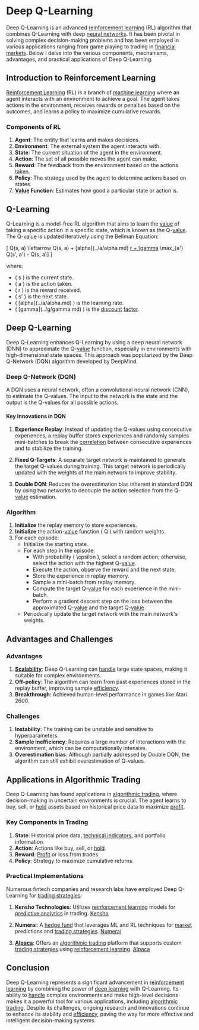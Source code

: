 # Deep Q-Learning

Deep Q-Learning is an advanced [reinforcement learning](../r/reinforcement_learning.md) (RL) algorithm that combines Q-Learning with deep [neural networks](../n/neural_networks_in_trading.md). It has been pivotal in solving complex decision-making problems and has been employed in various applications ranging from game playing to trading in [financial markets](../f/financial_market.md). Below I delve into the various components, mechanisms, advantages, and practical applications of Deep Q-Learning.

## Introduction to Reinforcement Learning

[Reinforcement Learning](../r/reinforcement_learning.md) (RL) is a branch of [machine learning](../m/machine_learning.md) where an agent interacts with an environment to achieve a goal. The agent takes actions in the environment, receives rewards or penalties based on the outcomes, and learns a policy to maximize cumulative rewards.

### Components of RL

1. **Agent**: The entity that learns and makes decisions.
2. **Environment**: The external system the agent interacts with.
3. **State**: The current situation of the agent in the environment.
4. **Action**: The set of all possible moves the agent can make.
5. **Reward**: The feedback from the environment based on the actions taken.
6. **Policy**: The strategy used by the agent to determine actions based on states.
7. **[Value](../v/value.md) Function**: Estimates how good a particular state or action is.

## Q-Learning

Q-Learning is a model-free RL algorithm that aims to learn the [value](../v/value.md) of taking a specific action in a specific state, which is known as the Q-[value](../v/value.md). The Q-[value](../v/value.md) is updated iteratively using the Bellman Equation:

\[ Q(s, a) \leftarrow Q(s, a) + \[alpha](../a/alpha.md) [r + \[gamma](../g/gamma.md) \max_{a'} Q(s', a') - Q(s, a)] \]

where:
- \( s \) is the current state.
- \( a \) is the action taken.
- \( r \) is the reward received.
- \( s' \) is the next state.
- \( \[alpha](../a/alpha.md) \) is the learning rate.
- \( \[gamma](../g/gamma.md) \) is the [discount](../d/discount.md) [factor](../f/factor.md).

## Deep Q-Learning

Deep Q-Learning enhances Q-Learning by using a deep neural network (DNN) to approximate the Q-[value](../v/value.md) function, especially in environments with high-dimensional state spaces. This approach was popularized by the Deep Q-Network (DQN) algorithm developed by DeepMind.

### Deep Q-Network (DQN)

A DQN uses a neural network, often a convolutional neural network (CNN), to estimate the Q-values. The input to the network is the state and the output is the Q-values for all possible actions.

#### Key Innovations in DQN

1. **Experience Replay**: Instead of updating the Q-values using consecutive experiences, a replay buffer stores experiences and randomly samples mini-batches to break the [correlation](../c/correlation.md) between consecutive experiences and to stabilize the training.

2. **Fixed Q-Targets**: A separate target network is maintained to generate the target Q-values during training. This target network is periodically updated with the weights of the main network to improve stability.

3. **Double DQN**: Reduces the overestimation bias inherent in standard DQN by using two networks to decouple the action selection from the Q-[value](../v/value.md) estimation.

### Algorithm

1. **Initialize** the replay memory to store experiences.
2. **Initialize** the action-[value](../v/value.md) function \( Q \) with random weights.
3. For each episode:
   - Initialize the starting state.
   - For each step in the episode:
     - With probability \( \epsilon \), select a random action; otherwise, select the action with the highest Q-[value](../v/value.md).
     - Execute the action, observe the reward and the next state.
     - Store the experience in replay memory.
     - Sample a mini-batch from replay memory.
     - Compute the target Q-[value](../v/value.md) for each experience in the mini-batch.
     - Perform a gradient descent step on the loss between the approximated Q-[value](../v/value.md) and the target Q-[value](../v/value.md).
   - Periodically update the target network with the main network's weights.

## Advantages and Challenges

### Advantages

1. **[Scalability](../s/scalability.md)**: Deep Q-Learning can [handle](../h/handle.md) large state spaces, making it suitable for complex environments.
2. **Off-policy**: The algorithm can learn from past experiences stored in the replay buffer, improving sample [efficiency](../e/efficiency.md).
3. **Breakthrough**: Achieved human-level performance in games like Atari 2600.

### Challenges

1. **Instability**: The training can be unstable and sensitive to hyperparameters.
2. **Sample inefficiency**: Requires a large number of interactions with the environment, which can be computationally intensive.
3. **Overestimation bias**: Although partially addressed by Double DQN, the algorithm can still exhibit overestimation of Q-values.

## Applications in Algorithmic Trading

Deep Q-Learning has found applications in [algorithmic trading](../a/algorithmic_trading.md), where decision-making in uncertain environments is crucial. The agent learns to buy, sell, or [hold](../h/hold.md) assets based on historical price data to maximize [profit](../p/profit.md).

### Key Components in Trading

1. **State**: Historical price data, [technical indicators](../t/technical_indicators.md), and portfolio information.
2. **Action**: Actions like buy, sell, or [hold](../h/hold.md).
3. **Reward**: [Profit](../p/profit.md) or loss from trades.
4. **Policy**: Strategy to maximize cumulative returns.

### Practical Implementations

Numerous fintech companies and research labs have employed Deep Q-Learning for [trading strategies](../t/trading_strategies.md):

1. **Kensho Technologies**: Utilizes [reinforcement learning](../r/reinforcement_learning.md) models for [predictive analytics](../p/predictive_analytics.md) in trading. [Kensho](https://www.kensho.com)

2. **Numerai**: A [hedge fund](../h/hedge_fund.md) that leverages ML and RL techniques for [market](../m/market.md) predictions and [trading strategies](../t/trading_strategies.md). [Numerai](https://numer.ai)

3. **[Alpaca](../a/alpaca.md)**: Offers an [algorithmic trading](../a/algorithmic_trading.md) platform that supports custom [trading strategies](../t/trading_strategies.md) using [reinforcement learning](../r/reinforcement_learning.md). [Alpaca](https://alpaca.markets)

## Conclusion

Deep Q-Learning represents a significant advancement in [reinforcement learning](../r/reinforcement_learning.md) by combining the power of [deep learning](../d/deep_learning.md) with Q-Learning. Its ability to [handle](../h/handle.md) complex environments and make high-level decisions makes it a powerful tool for various applications, including [algorithmic trading](../a/algorithmic_trading.md). Despite its challenges, ongoing research and innovations continue to enhance its stability and [efficiency](../e/efficiency.md), paving the way for more effective and intelligent decision-making systems.